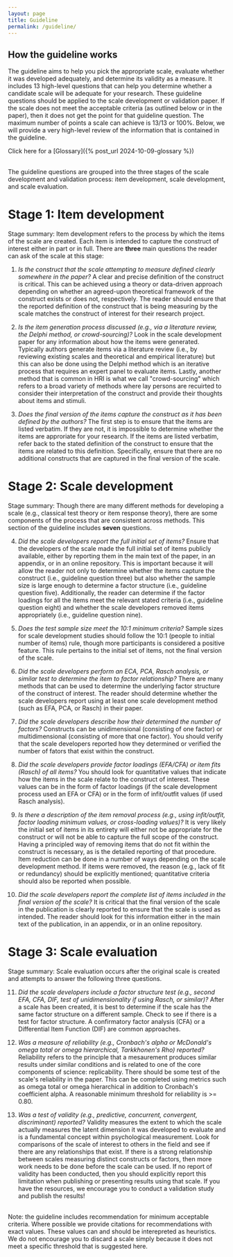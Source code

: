 ```yaml
---
layout: page
title: Guideline
permalink: /guideline/
---
```


## How the guideline works

The guideline aims to help you pick the appropriate scale, evaluate whether it was developed adequately, and determine its validity as a measure. It includes 13 high-level questions that can help you determine whether a candidate scale will be adequate for your research. These guideline questions should be applied to the scale development or validation paper. If the scale does not meet the acceptable criteria (as outlined below or in the paper), then it does not get the point for that guideline question. The maximum number of points a scale can achieve is 13/13 or 100%. Below, we will provide a very high-level review of the information that is contained in the guideline. 

Click here for a [Glossary]({% post_url 2024-10-09-glossary %})

<br>The guideline questions are grouped into the three stages of the scale development and validation process: item development, scale development, and scale evaluation.

# Stage 1: Item development
Stage summary: Item development refers to the process by which the items of the scale are created. Each item is intended to capture the construct of interest either in part or in full. There are **three** main questions the reader can ask of the scale at this stage:

1. *Is the construct that the scale attempting to measure defined clearly somewhere in the paper?*
A clear and precise definition of the construct is critical. This can be achieved using a theory or data-driven approach depending on whether an agreed-upon theoretical framework of the construct exists or does not, respectively. The reader should ensure that the reported definition of the construct that is being measuring by the scale matches the construct of interest for their research project.

2. *Is the item generation process discussed (e.g., via a literature review, the Delphi method, or crowd-sourcing)?*
Look in the scale development paper for any information about how the items were generated. Typically authors generate items via a literature review (i.e., by reviewing existing scales and theoretical and empirical literature) but this can also be done using the Delphi method which is an iterative process that requires an expert panel to evaluate items. Lastly, another method that is common in HRI is what we call "crowd-sourcing" which refers to a broad variety of methods where lay persons are recuirted to consider their interpretation of the construct and provide their thoughts about items and stimuli.

3. *Does the final version of the items capture the construct as it has been defined by the authors?*
The first step is to ensure that the items are listed verbatim. If they are not, it is impossible to determine whether the items are approriate for your research. If the items are listed verbatim, refer back to the stated definition of the construct to ensure that the items are related to this definition. Specifically, ensure that there are no additional constructs that are captured in the final version of the scale.

# Stage 2: Scale development
Stage summary: Though there are many different methods for developing a scale (e.g., classical test theory or item response theory), there are some components of the process that are consistent across methods. This section of the guideline includes **seven** questions.

4. *Did the scale developers report the full initial set of items?*
Ensure that the developers of the scale made the full initial set of items publicly available, either by reporting them in the main text of the paper, in an appendix, or in an online repository. This is important because  it will allow the reader not only to determine whether the items capture the construct (i.e., guideline question three) but also whether the sample size is large enough to determine a factor structure (i.e., guideline question five). Additionally, the reader can determine if the factor loadings for all the items meet the relevant stated criteria (i.e., guideline question eight) and whether the scale developers removed items appropriately (i.e., guideline question nine). 

5. *Does the test sample size meet the 10:1 minimum criteria?*
Sample sizes for scale development studies should follow the 10:1 (people to initial number of items) rule, though more participants is considered a positive feature. This rule pertains to the initial set of items, not the final version of the scale.

6. *Did the scale developers perform an ECA, PCA, Rasch analysis, or similar test to determine the item to factor relationship?*
There are many methods that can be used to determine the underlying factor structure of the construct of interest. The reader should determine whether the scale developers report using at least one scale development method (such as EFA, PCA, or Rasch) in their paper.

7. *Did the scale developers describe how their determined the number of factors?*
Constructs can be unidimensional (consisting of one factor) or multidimensional (consisting of more that one factor). You should verify that the scale developers reported how they determined or verified the number of fators that exist within the construct.

8. *Did the scale developers provide factor loadings (EFA/CFA) or item fits (Rasch) of all items?*
You should look for quantitative values that indicate how the items in the scale relate to the construct of interest. These values can be in the form of factor loadings (if the scale development process used an EFA or CFA) or in the form of infit/outfit values (if used Rasch analysis).

9. *Is there a description of the item removal process (e.g., using infit/outfit, factor loading minimum values, or cross-loading values)?*
It is very likely the initial set of items in its entirety will either not be appropriate for the construct or will not be able to capture the full scope of the construct. Having a principled way of removing items that do not fit within the construct is necessary, as is the detailed reporting of that procedure. Item reduction can be done in a number of ways depending on the scale development method. If items were removed, the reason (e.g., lack of fit or redundancy) should be explicitly mentioned; quantitative criteria should also be reported when possible.

10. *Did the scale developers report the complete list of items included in the final version of the scale?*
It is critical that the final version of the scale in the publication is clearly reported to ensure that the scale is used as intended. The reader should look for this information either in the main text of the publication, in an appendix, or in an online repository.

# Stage 3: Scale evaluation
Stage summary: Scale evaluation occurs after the original scale is created and attempts to answer the following
three questions.

11. *Did the scale developers include a factor structure test (e.g., second EFA, CFA, DIF, test of unidimensionality if using Rasch, or similar)?*
After a scale has been created, it is best to determine if the scale has the same factor structure on a different sample. Check to see if there is a test for factor structure. A confirmatory factor analysis (CFA) or a Differential Item Function (DIF) are common approaches.

12. *Was a measure of reliability (e.g., Cronbach's alpha or McDonald's omega total or omega hierarchical, Tarkkhonen's Rho) reported?*
Reliability refers to the principle that a mesaurement produces similar results under similar conditions and is related to one of the core components of science: replicability. There should be some test of the scale's reliability in the paper. This can be completed using metrics such as omega total or omega hierarchical in addition to Cronbach's coefficient alpha. A reasonable minimum threshold for reliability is >= 0.80.

13. *Was a test of validity (e.g., predictive, concurrent, convergent, discriminant) reported?*
Validity measures the extent to which the scale actually measures the latent dimension it was developed to
evaluate and is a fundamental concept within psychological measurement. Look for comparisons of the scale of interest to others in the field and see if there are any relationships that exist. If there is a strong relationship between scales measuring distinct constructs or factors, then more work needs to be done before the scale can be used. If no report of validity has been conducted, then you should explicitly report this limitation when publishing or presenting results using that scale. If you have the resources, we encourage you to conduct a validation study and publish the results!


<br>Note: the guideline includes recommendation for minimum acceptable criteria. Where possible we provide citations for recommendations with exact values. These values can and should be interepreted as heuristics. We do not encourage you to discard a scale simply because it does not meet a specific threshold that is suggested here.



